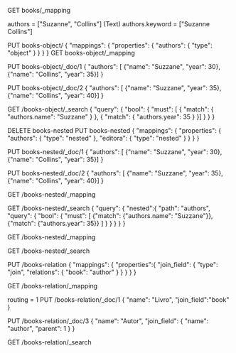 GET books/_mapping


authors = ["Suzanne", "Collins"] (Text)
authors.keyword = ["Suzanne Collins"]


PUT books-object/
{
  "mappings": {
    "properties": {
        "authors": {
          "type": "object"
        }
    }
  }
}
GET books-object/_mapping

PUT books-object/_doc/1
{
  "authors": [
    {"name": "Suzzane", "year": 30},
    {"name": "Collins", "year": 35}]
}

PUT books-object/_doc/2
{
  "authors": [
    {"name": "Suzzane", "year": 35},
    {"name": "Collins", "year": 40}]
}

GET /books-object/_search
{
  "query": {
    "bool": {
      "must": [
        {
          "match": {
            "authors.name": "Suzzane"
          }
        },
        {
          "match": {
            "authors.year": 35
          }
        }]
    }
  }
}

DELETE books-nested
PUT books-nested 
{
    "mappings": {
    "properties": {
        "authors": {
          "type": "nested"
        },
        "editora": {
          "type": "nested"
        }
    }
  }
}

PUT books-nested/_doc/1
{
  "authors": [
    {"name": "Suzzane", "year": 30},
    {"name": "Collins", "year": 35}]
}

PUT books-nested/_doc/2
{
  "authors": [
    {"name": "Suzzane", "year": 35},
    {"name": "Collins", "year": 40}]
}


GET /books-nested/_mapping

GET /books-nested/_search
{
  "query": {
      "nested":{
        "path": "authors",
        "query": {
          "bool": {
            "must": [
              {"match": {"authors.name": "Suzzane"}},
              {"match": {"authors.year": 35}}
            ]
          }
        }
      }
    }
  }
  
  
  
  GET /books-nested/_mapping
  
  GET /books-nested/_search
  
  PUT /books-relation
{
    "mappings": {
            "properties":{
                "join_field": {
                    "type": "join",
                    "relations": {
                       "book": "author"
                    }
                }
            }
    }
}


GET /books-relation/_mapping

routing = 1
PUT /books-relation/_doc/1
{
    "name": "Livro",
    "join_field":"book"
}


PUT /books-relation/_doc/3
{
    "name": "Autor",
    "join_field": {
        "name": "author",
        "parent": 1
    }
}


GET /books-relation/_search